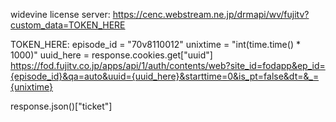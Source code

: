 widevine license server:
https://cenc.webstream.ne.jp/drmapi/wv/fujitv?custom_data=TOKEN_HERE

TOKEN_HERE:
episode_id = "70v8110012"
unixtime = "int(time.time() * 1000)"
uuid_here = response.cookies.get["uuid"]
https://fod.fujitv.co.jp/apps/api/1/auth/contents/web?site_id=fodapp&ep_id={episode_id}&qa=auto&uuid={uuid_here}&starttime=0&is_pt=false&dt=&_={unixtime}

response.json()["ticket"]